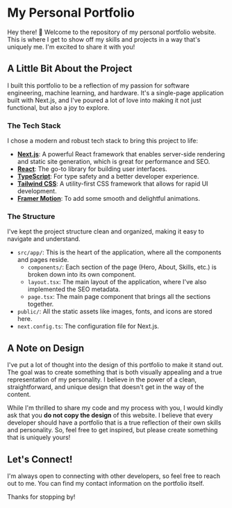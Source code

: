 # My Personal Portfolio

Hey there! 👋 Welcome to the repository of my personal portfolio website. This is where I get to show off my skills and projects in a way that's uniquely me. I'm excited to share it with you!

## A Little Bit About the Project

I built this portfolio to be a reflection of my passion for software engineering, machine learning, and hardware. It's a single-page application built with Next.js, and I've poured a lot of love into making it not just functional, but also a joy to explore.

### The Tech Stack

I chose a modern and robust tech stack to bring this project to life:

-   **[Next.js](https://nextjs.org/)**: A powerful React framework that enables server-side rendering and static site generation, which is great for performance and SEO.
-   **[React](https://reactjs.org/)**: The go-to library for building user interfaces.
-   **[TypeScript](https://www.typescriptlang.org/)**: For type safety and a better developer experience.
-   **[Tailwind CSS](https://tailwindcss.com/)**: A utility-first CSS framework that allows for rapid UI development.
-   **[Framer Motion](https://www.framer.com/motion/)**: To add some smooth and delightful animations.

### The Structure

I've kept the project structure clean and organized, making it easy to navigate and understand.

-   `src/app/`: This is the heart of the application, where all the components and pages reside.
    -   `components/`: Each section of the page (Hero, About, Skills, etc.) is broken down into its own component.
    -   `layout.tsx`: The main layout of the application, where I've also implemented the SEO metadata.
    -   `page.tsx`: The main page component that brings all the sections together.
-   `public/`: All the static assets like images, fonts, and icons are stored here.
-   `next.config.ts`: The configuration file for Next.js.

## A Note on Design

I've put a lot of thought into the design of this portfolio to make it stand out. The goal was to create something that is both visually appealing and a true representation of my personality. I believe in the power of a clean, straightforward, and unique design that doesn't get in the way of the content.

While I'm thrilled to share my code and my process with you, I would kindly ask that you **do not copy the design** of this website. I believe that every developer should have a portfolio that is a true reflection of their own skills and personality. So, feel free to get inspired, but please create something that is uniquely yours!

## Let's Connect!

I'm always open to connecting with other developers, so feel free to reach out to me. You can find my contact information on the portfolio itself.

Thanks for stopping by!
